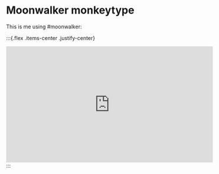 # Moonwalker monkeytype

This is me using #moonwalker:

:::{.flex .items-center .justify-center}
<iframe width="560" height="315" src="https://www.youtube.com/embed/kApLVe1ZKWE" title="YouTube video player" frameborder="0" allow="accelerometer; autoplay; clipboard-write; encrypted-media; gyroscope; picture-in-picture" allowfullscreen></iframe>
:::
